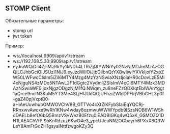 ## STOMP Client

Обязательные параметры:
 - stomp url
 - jwt token

Пример:
 - ws://localhost:9909/api/v1/stream
 - ws://192.168.5.30:9909/api/v1/stream
 - eyJraWQiOiI4ZjliMzRkYy1kNDk4LTRiZjQtYWNiYy02NzNjMDJmMzAzOGQiLCJhbGciOiJSUzI1NiJ9.eyJzdWIiOiJjbGllbnQtYXBwIiwiYXVkIjoiY2xpZW50LWFwcCIsIm5iZiI6MTY4Mzg4MzYzNSwiaXNzIjoiaHR0cDovLzE5Mi4xNjguNS4zMDo5NTAwL2F1dGgtc2VydmljZSIsImV4cCI6MTY4Mzk3MDAzNSwiaWF0IjoxNjgzODgzNjM1fQ.NWqm_zu8neFZzQDXlqtEblWAnYggt1aQrce9ncIN3KuM5YT3Me4SLjHIJUdQOjUFhziZWldDPFlrjVBbGHL3p0f-gaZ40pjVxptB0-aHiAeUuwhubGMWOVChV8B_GTTVo4cXtZiKFybSIaiEqYQCRj-RRnxwvAwcxe9wRh1KNw4wday8ozmwuWWWYpdb9ISzsNOB6W1WShdDAELb8efO6bQ5BmzVSvWezB0Efzu0lEADBIGKq4wQ5xK_GSMOZQ1DN1LAEAChVfPlSbKnRdzuz6KwO4e3_ypcUJcuNNZOGbeyrh6PXxX8Q3WLeY8AmFtGoZH1gsyaINttfzwgoKZy3Q